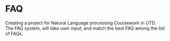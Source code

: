 # FAQ
Creating a project for Natural Language processing Coursework in UTD. The FAQ system, will take user input, and match the best FAQ among the list of FAQs.
